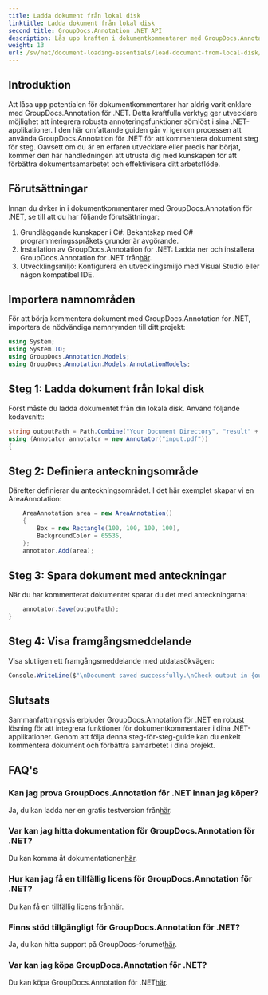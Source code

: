 ```yaml
---
title: Ladda dokument från lokal disk
linktitle: Ladda dokument från lokal disk
second_title: GroupDocs.Annotation .NET API
description: Lås upp kraften i dokumentkommentarer med GroupDocs.Annotation för .NET. Integrera annoteringsfunktioner sömlöst i dina .NET-applikationer.
weight: 13
url: /sv/net/document-loading-essentials/load-document-from-local-disk/
---
```

## Introduktion
Att låsa upp potentialen för dokumentkommentarer har aldrig varit enklare med GroupDocs.Annotation för .NET. Detta kraftfulla verktyg ger utvecklare möjlighet att integrera robusta annoteringsfunktioner sömlöst i sina .NET-applikationer. I den här omfattande guiden går vi igenom processen att använda GroupDocs.Annotation för .NET för att kommentera dokument steg för steg. Oavsett om du är en erfaren utvecklare eller precis har börjat, kommer den här handledningen att utrusta dig med kunskapen för att förbättra dokumentsamarbetet och effektivisera ditt arbetsflöde.
## Förutsättningar
Innan du dyker in i dokumentkommentarer med GroupDocs.Annotation för .NET, se till att du har följande förutsättningar:
1. Grundläggande kunskaper i C#: Bekantskap med C# programmeringsspråkets grunder är avgörande.
2. Installation av GroupDocs.Annotation for .NET: Ladda ner och installera GroupDocs.Annotation for .NET från[här](https://releases.groupdocs.com/annotation/net/).
3. Utvecklingsmiljö: Konfigurera en utvecklingsmiljö med Visual Studio eller någon kompatibel IDE.

## Importera namnområden
För att börja kommentera dokument med GroupDocs.Annotation for .NET, importera de nödvändiga namnrymden till ditt projekt:
```csharp
using System;
using System.IO;
using GroupDocs.Annotation.Models;
using GroupDocs.Annotation.Models.AnnotationModels;
```

## Steg 1: Ladda dokument från lokal disk
Först måste du ladda dokumentet från din lokala disk. Använd följande kodavsnitt:
```csharp
string outputPath = Path.Combine("Your Document Directory", "result" + Path.GetExtension("input.pdf"));
using (Annotator annotator = new Annotator("input.pdf"))
{
```
## Steg 2: Definiera anteckningsområde
Därefter definierar du anteckningsområdet. I det här exemplet skapar vi en AreaAnnotation:
```csharp
    AreaAnnotation area = new AreaAnnotation()
    {
        Box = new Rectangle(100, 100, 100, 100),
        BackgroundColor = 65535,
    };
    annotator.Add(area);
```
## Steg 3: Spara dokument med anteckningar
När du har kommenterat dokumentet sparar du det med anteckningarna:
```csharp
    annotator.Save(outputPath);
}
```
## Steg 4: Visa framgångsmeddelande
Visa slutligen ett framgångsmeddelande med utdatasökvägen:
```csharp
Console.WriteLine($"\nDocument saved successfully.\nCheck output in {outputPath}.");
```

## Slutsats
Sammanfattningsvis erbjuder GroupDocs.Annotation för .NET en robust lösning för att integrera funktioner för dokumentkommentarer i dina .NET-applikationer. Genom att följa denna steg-för-steg-guide kan du enkelt kommentera dokument och förbättra samarbetet i dina projekt.
## FAQ's
### Kan jag prova GroupDocs.Annotation för .NET innan jag köper?
 Ja, du kan ladda ner en gratis testversion från[här](https://releases.groupdocs.com/).
### Var kan jag hitta dokumentation för GroupDocs.Annotation för .NET?
 Du kan komma åt dokumentationen[här](https://tutorials.groupdocs.com/annotation/net/).
### Hur kan jag få en tillfällig licens för GroupDocs.Annotation för .NET?
 Du kan få en tillfällig licens från[här](https://purchase.groupdocs.com/temporary-license/).
### Finns stöd tillgängligt för GroupDocs.Annotation för .NET?
 Ja, du kan hitta support på GroupDocs-forumet[här](https://forum.groupdocs.com/c/annotation/10).
### Var kan jag köpa GroupDocs.Annotation för .NET?
 Du kan köpa GroupDocs.Annotation för .NET[här](https://purchase.groupdocs.com/buy).